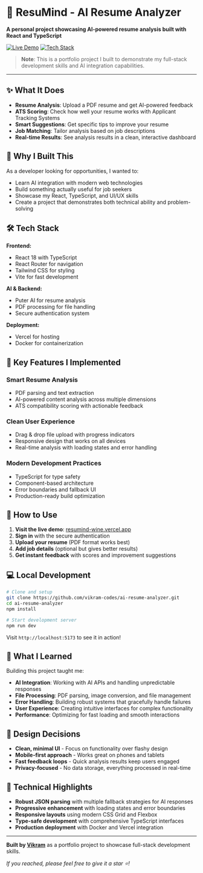 # 🧠 ResuMind - AI Resume Analyzer

**A personal project showcasing AI-powered resume analysis built with React and TypeScript**

[![Live Demo](https://img.shields.io/badge/🌐_Live_Demo-Visit_Site-blue)](https://resumind-wine.vercel.app)
[![Tech Stack](https://img.shields.io/badge/Stack-React_TypeScript_Tailwind-green)](#tech-stack)

> **Note**: This is a portfolio project I built to demonstrate my full-stack development skills and AI integration capabilities.

---

## ✨ What It Does

- **Resume Analysis**: Upload a PDF resume and get AI-powered feedback
- **ATS Scoring**: Check how well your resume works with Applicant Tracking Systems
- **Smart Suggestions**: Get specific tips to improve your resume
- **Job Matching**: Tailor analysis based on job descriptions
- **Real-time Results**: See analysis results in a clean, interactive dashboard

## 🎯 Why I Built This

As a developer looking for opportunities, I wanted to:

- Learn AI integration with modern web technologies
- Build something actually useful for job seekers
- Showcase my React, TypeScript, and UI/UX skills
- Create a project that demonstrates both technical ability and problem-solving

## 🛠 Tech Stack

**Frontend:**

- React 18 with TypeScript
- React Router for navigation
- Tailwind CSS for styling
- Vite for fast development

**AI & Backend:**

- Puter AI for resume analysis
- PDF processing for file handling
- Secure authentication system

**Deployment:**

- Vercel for hosting
- Docker for containerization

## 🚀 Key Features I Implemented

### Smart Resume Analysis

- PDF parsing and text extraction
- AI-powered content analysis across multiple dimensions
- ATS compatibility scoring with actionable feedback

### Clean User Experience

- Drag & drop file upload with progress indicators
- Responsive design that works on all devices
- Real-time analysis with loading states and error handling

### Modern Development Practices

- TypeScript for type safety
- Component-based architecture
- Error boundaries and fallback UI
- Production-ready build optimization

## 📱 How to Use

1. **Visit the live demo**: [resumind-wine.vercel.app](https://resumind-wine.vercel.app)
2. **Sign in** with the secure authentication
3. **Upload your resume** (PDF format works best)
4. **Add job details** (optional but gives better results)
5. **Get instant feedback** with scores and improvement suggestions

## 💻 Local Development

```bash
# Clone and setup
git clone https://github.com/vikram-codes/ai-resume-analyzer.git
cd ai-resume-analyzer
npm install

# Start development server
npm run dev
```

Visit `http://localhost:5173` to see it in action!

## 🧠 What I Learned

Building this project taught me:

- **AI Integration**: Working with AI APIs and handling unpredictable responses
- **File Processing**: PDF parsing, image conversion, and file management
- **Error Handling**: Building robust systems that gracefully handle failures
- **User Experience**: Creating intuitive interfaces for complex functionality
- **Performance**: Optimizing for fast loading and smooth interactions

## 🎨 Design Decisions

- **Clean, minimal UI** - Focus on functionality over flashy design
- **Mobile-first approach** - Works great on phones and tablets
- **Fast feedback loops** - Quick analysis results keep users engaged
- **Privacy-focused** - No data storage, everything processed in real-time

## 🔧 Technical Highlights

- **Robust JSON parsing** with multiple fallback strategies for AI responses
- **Progressive enhancement** with loading states and error boundaries
- **Responsive layouts** using modern CSS Grid and Flexbox
- **Type-safe development** with comprehensive TypeScript interfaces
- **Production deployment** with Docker and Vercel integration

---

**Built by [Vikram](https://github.com/vikram-codes)** as a portfolio project to showcase full-stack development skills.

_If you reached, please feel free to give it a star ⭐!_
